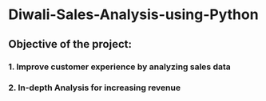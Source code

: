 # Diwali-Sales-Analysis-using-Python
## Objective of the project:
### 1. Improve customer experience by analyzing sales data
### 2. In-depth Analysis for increasing revenue
